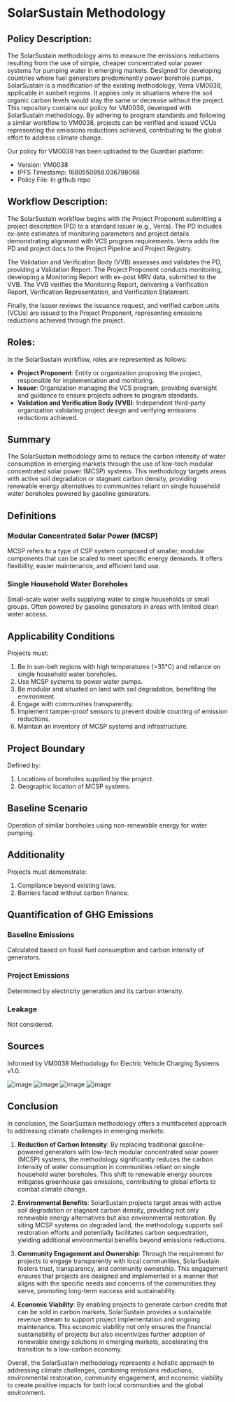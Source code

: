# SolarSustain Methodology

## Policy Description:
The SolarSustain methodology aims to measure the emissions reductions resulting from the use of simple, cheaper concentrated solar power systems for pumping water in emerging markets. Designed for developing countries where fuel generators predominantly power borehole pumps, SolarSustain is a modification of the existing methodology, Verra VM0038, applicable in sunbelt regions. It applies only in situations where the soil organic carbon levels would stay the same or decrease without the project. This repository contains our policy for VM0038, developed with SolarSustain methodology. By adhering to program standards and following a similar workflow to VM0038, projects can be verified and issued VCUs representing the emissions reductions achieved, contributing to the global effort to address climate change.

Our policy for VM0038 has been uploaded to the Guardian platform:

- Version: VM0038
- IPFS Timestamp: 1680550958.036798068
- Policy File: In github repo

## Workflow Description:
The SolarSustain workflow begins with the Project Proponent submitting a project description (PD) to a standard issuer (e.g., Verra). The PD includes ex-ante estimates of monitoring parameters and project details demonstrating alignment with VCS program requirements. Verra adds the PD and project docs to the Project Pipeline and Project Registry.

The Validation and Verification Body (VVB) assesses and validates the PD, providing a Validation Report. The Project Proponent conducts monitoring, developing a Monitoring Report with ex-post MRV data, submitted to the VVB. The VVB verifies the Monitoring Report, delivering a Verification Report, Verification Representation, and Verification Statement.

Finally, the Issuer reviews the issuance request, and verified carbon units (VCUs) are issued to the Project Proponent, representing emissions reductions achieved through the project.

## Roles:
In the SolarSustain workflow, roles are represented as follows:

- **Project Proponent**: Entity or organization proposing the project, responsible for implementation and monitoring.
- **Issuer**: Organization managing the VCS program, providing oversight and guidance to ensure projects adhere to program standards.
- **Validation and Verification Body (VVB)**: Independent third-party organization validating project design and verifying emissions reductions achieved.


## Summary

The SolarSustain methodology aims to reduce the carbon intensity of water consumption in emerging markets through the use of low-tech modular concentrated solar power (MCSP) systems. This methodology targets areas with active soil degradation or stagnant carbon density, providing renewable energy alternatives to communities reliant on single household water boreholes powered by gasoline generators.

## Definitions

### Modular Concentrated Solar Power (MCSP)
MCSP refers to a type of CSP system composed of smaller, modular components that can be scaled to meet specific energy demands. It offers flexibility, easier maintenance, and efficient land use.

### Single Household Water Boreholes
Small-scale water wells supplying water to single households or small groups. Often powered by gasoline generators in areas with limited clean water access.

## Applicability Conditions

Projects must:
1. Be in sun-belt regions with high temperatures (>35°C) and reliance on single household water boreholes.
2. Use MCSP systems to power water pumps.
3. Be modular and situated on land with soil degradation, benefiting the environment.
4. Engage with communities transparently.
5. Implement tamper-proof sensors to prevent double counting of emission reductions.
6. Maintain an inventory of MCSP systems and infrastructure.

## Project Boundary

Defined by:
1. Locations of boreholes supplied by the project.
2. Geographic location of MCSP systems.

## Baseline Scenario

Operation of similar boreholes using non-renewable energy for water pumping.

## Additionality

Projects must demonstrate:
1. Compliance beyond existing laws.
2. Barriers faced without carbon finance.

## Quantification of GHG Emissions

### Baseline Emissions
Calculated based on fossil fuel consumption and carbon intensity of generators.

### Project Emissions
Determined by electricity generation and its carbon intensity.

### Leakage
Not considered.

## Sources
Informed by VM0038 Methodology for Electric Vehicle Charging Systems v1.0.


![image](https://github.com/Amarnath-Rao/SolarSustain/assets/96937608/ae956a84-97dd-47c4-b0fa-849175fec916)
![image](https://github.com/Amarnath-Rao/SolarSustain/assets/96937608/672089e3-326e-4bd8-be99-f8a42de894dc)
![image](https://github.com/Amarnath-Rao/SolarSustain/assets/96937608/8e04e914-a65e-43e6-b8f4-82cfe25459b1)
![image](https://github.com/Amarnath-Rao/SolarSustain/assets/96937608/a4d955bd-47ac-4b42-955b-417a944618d5)


## Conclusion
In conclusion, the SolarSustain methodology offers a multifaceted approach to addressing climate challenges in emerging markets:

1. **Reduction of Carbon Intensity**: By replacing traditional gasoline-powered generators with low-tech modular concentrated solar power (MCSP) systems, the methodology significantly reduces the carbon intensity of water consumption in communities reliant on single household water boreholes. This shift to renewable energy sources mitigates greenhouse gas emissions, contributing to global efforts to combat climate change.

2. **Environmental Benefits**: SolarSustain projects target areas with active soil degradation or stagnant carbon density, providing not only renewable energy alternatives but also environmental restoration. By siting MCSP systems on degraded land, the methodology supports soil restoration efforts and potentially facilitates carbon sequestration, yielding additional environmental benefits beyond emissions reductions.

3. **Community Engagement and Ownership**: Through the requirement for projects to engage transparently with local communities, SolarSustain fosters trust, transparency, and community ownership. This engagement ensures that projects are designed and implemented in a manner that aligns with the specific needs and concerns of the communities they serve, promoting long-term success and sustainability.

4. **Economic Viability**: By enabling projects to generate carbon credits that can be sold in carbon markets, SolarSustain provides a sustainable revenue stream to support project implementation and ongoing maintenance. This economic viability not only ensures the financial sustainability of projects but also incentivizes further adoption of renewable energy solutions in emerging markets, accelerating the transition to a low-carbon economy.

Overall, the SolarSustain methodology represents a holistic approach to addressing climate challenges, combining emissions reductions, environmental restoration, community engagement, and economic viability to create positive impacts for both local communities and the global environment.
